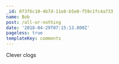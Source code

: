 ```yaml
---
_id: 0f3f6c10-4b7d-11e8-b5e0-f59c1fc4a733
name: Bob
post: /all-or-nothing
date: '2018-04-29T07:15:13.800Z'
pageless: true
templateKey: comments
---
```

Clever clogs
